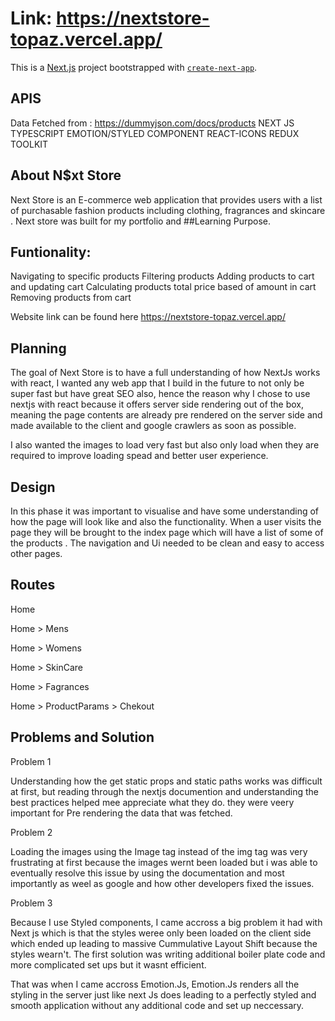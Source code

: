 # Link: https://nextstore-topaz.vercel.app/

This is a [Next.js](https://nextjs.org/) project bootstrapped with [`create-next-app`](https://github.com/vercel/next.js/tree/canary/packages/create-next-app).

## APIS

Data Fetched from : https://dummyjson.com/docs/products
NEXT JS
TYPESCRIPT
EMOTION/STYLED COMPONENT
REACT-ICONS
REDUX TOOLKIT

## About N$xt Store

Next Store is an E-commerce web application that provides users with a list of purchasable fashion products including clothing, fragrances and skincare . Next store was built for my portfolio and ##Learning Purpose.

## Funtionality:

Navigating to specific products
Filtering products
Adding products to cart and updating cart
Calculating products total price based of amount in cart
Removing products from cart

Website link can be found here https://nextstore-topaz.vercel.app/

## Planning

The goal of Next Store is to have a full understanding of how NextJs works with react, I wanted any web app that I build in the future to not only be super fast but have great SEO also, hence the reason why I chose to use nextjs with react because it offers server side rendering out of the box, meaning the page contents are already pre rendered on the server side and made available to the client and google crawlers as soon as possible.

I also wanted the images to load very fast but also only load when they are required to improve loading spead and better user experience.

## Design

In this phase it was important to visualise and have some understanding of how the page will look like and also the functionality.
When a user visits the page they will be brought to the index page which will have a list of some of the products . The navigation and Ui needed to be clean and easy to access other pages.

## Routes

Home

Home > Mens

Home > Womens

Home > SkinCare

Home > Fagrances

Home > ProductParams > Chekout

## Problems and Solution

Problem 1

Understanding how the get static props and static paths works was difficult at first, but reading through the nextjs documention and understanding the best practices helped mee appreciate what they do. they were veery important for Pre rendering the data that was fetched.

Problem 2

Loading the images using the Image tag instead of the img tag was very frustrating at first because the images wernt been loaded but i was able to eventually resolve this issue by using the documentation and most importantly as weel as google and how other developers fixed the issues.

Problem 3

Because I use Styled components, I came accross a big problem it had with Next js which is that the styles weree only been loaded on the client side which ended up leading to massive Cummulative Layout Shift because the styles wearn't. The first solution was writing additional boiler plate code and more complicated set ups but it wasnt efficient.

That was when I came accross Emotion.Js, Emotion.Js renders all the styling in the server just like next Js does leading to a perfectly styled and smooth application without any additional code and set up neccessary.
